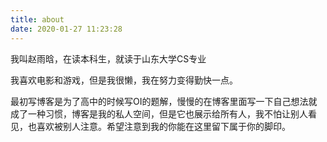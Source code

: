 ```yaml
---
title: about
date: 2020-01-27 11:23:28
---
```


我叫赵雨晗，在读本科生，就读于山东大学CS专业

我喜欢电影和游戏，但是我很懒，我在努力变得勤快一点。

最初写博客是为了高中的时候写OI的题解，慢慢的在博客里面写一下自己想法就成了一种习惯，博客是我的私人空间，但是它也展示给所有人，我不怕让别人看见，也喜欢被别人注意。希望注意到我的你能在这里留下属于你的脚印。